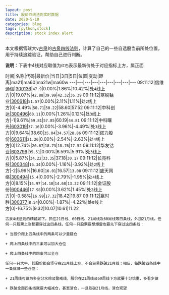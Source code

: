 ```yaml
---
layout: post
title: 股价四线法则实时数据
date: 2020-5-10
categories: blog
tags: [python,stock]
description: stock index alert
---
```



本文根据雪球大v[古泉](https://xueqiu.com/u/7148646888)的[古泉四线法则](https://xueqiu.com/7148646888/130498192)，计算了自己的一些自选股当前所处位置，用于持续追踪验证，帮助自己进行判断。

**说明**：下表中4线对应取值为`红色`表示最新价处于对应指标上方，属正面

时间|名称|代码|最新价|当日|3日|5日|位置|变动|距离|ma21|ma60|ma21w|ma60w
---|---|---|---|---|---|---|---|---
09:11:12|信维通信|[300136](https://xueqiu.com/S/SZ300136)|`47.9`|0.00%|1.86%|10.42%|处`4`线上方|0|19.07%|`42.88`|`39.99`|`42.32`|`36.39`
09:11:12|寒锐钴业|[300618](https://xueqiu.com/S/SZ300618)|`51.57`|0.00%|2.11%|1.11%|处`2`线上方|0|-4.49%|`50.71`|`50.22`|58.60|57.52
09:11:12|中科创达|[300496](https://xueqiu.com/S/SZ300496)|`60.11`|0.00%|1.26%|0.12%|处`3`线上方|-1|9.61%|`59.81`|`57.85`|60.19|`44.81`
09:11:12|中科曙光|[603019](https://xueqiu.com/S/SH603019)|`37.16`|0.00%|-3.96%|-4.49%|处`3`线上方|0|9.64%|38.60|`35.04`|`34.57`|`28.86`
09:11:12|诺力股份|[603611](https://xueqiu.com/S/SH603611)|`21.26`|0.00%|-2.54%|-2.63%|处`4`线上方|0|12.74%|`20.67`|`18.73`|`18.76`|`17.52`
09:11:12|华友钴业|[603799](https://xueqiu.com/S/SH603799)|`35.51`|0.00%|6.59%|5.91%|处`3`线上方|0|5.87%|`34.22`|`33.35`|37.18|`30.17`
09:11:12|长亮科技|[300348](https://xueqiu.com/S/SZ300348)|`16.34`|0.00%|-1.16%|-3.92%|处`2`线上方|-2|5.99%|16.60|`16.01`|16.57|`13.08`
09:11:12|盛天网络|[300494](https://xueqiu.com/S/SZ300494)|`15.4`|0.00%|-2.79%|-1.95%|处`4`线上方|0|8.15%|`14.97`|`14.10`|`14.68`|`13.32`
09:11:12|金证股份|[600446](https://xueqiu.com/S/SH600446)|`17.98`|0.00%|3.62%|1.45%|处`2`线上方|0|-0.58%|`16.99`|`17.32`|18.42|19.87
09:11:12|赢时胜|[300377](https://xueqiu.com/S/SZ300377)|`8.54`|0.00%|-1.87%|-4.22%|处`0`线上方|0|-16.75%|9.32|10.07|10.61|11.22

```
古泉4线法则的精髓如下。抓住21日线、60日线、21周线及60周线等四条线，外加21月线，任何一只股票上涨都要穿过这四条线，任何一只股票要想爆雷也要先下穿过这四条线：

+ 当股价爬上四条线中的两条可以少量建仓

+ 爬上四条线中的三条可以加大仓位

+ 爬上四条线中的四条可以全仓

任何一只大牛，其股价都会坚守在21月线上方，不会轻易跌破21月线；相反，每跌破四条线中一条就减一些仓位：

+ 21周线可做为多空分水岭及警戒线，股价在21周线及60周线下方就要十分慎重，多看少做

+ 跌破全部四条线就要大幅减仓，甚至清仓，一旦跌破21月线，清仓观望
```